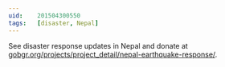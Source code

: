 ```yaml
---
uid:	201504300550
tags:	[disaster, Nepal]
---
```


See disaster response updates in Nepal and donate at [gobgr.org/projects/project\_detail/nepal-earthquake-response/](https://gobgr.org/projects/project_detail/nepal-earthquake-response/).
